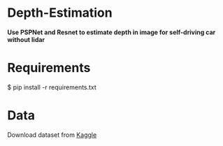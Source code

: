 # Depth-Estimation

**Use PSPNet and Resnet to estimate depth in image for self-driving car without lidar**

# Requirements

$ pip install -r requirements.txt

# Data

Download dataset from [Kaggle](https://www.kaggle.com/datasets/sakshaymahna/cityscapes-depth-and-segmentation)

